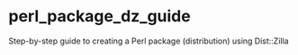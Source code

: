 # perl_package_dz_guide
Step-by-step guide to creating a Perl package (distribution) using Dist::Zilla
